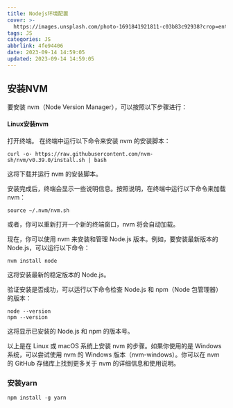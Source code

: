 ```yaml
---
title: Nodejs环境配置
cover: >-
  https://images.unsplash.com/photo-1691841921811-c03b83c92938?crop=entropy&cs=tinysrgb&fit=max&fm=jpg&ixid=MnwxfDB8MXxyYW5kb218MHx8fHx8fHx8MTY5NDY3NTUxNg&ixlib=rb-4.0.3&q=80&w=1080
tags: JS
categories: JS
abbrlink: 4fe94406
date: 2023-09-14 14:59:05
updated: 2023-09-14 14:59:05
---
```


## 安装NVM
要安装 nvm（Node Version Manager），可以按照以下步骤进行：

#### Linux安装nvm
打开终端。
在终端中运行以下命令来安装 nvm 的安装脚本：

```
curl -o- https://raw.githubusercontent.com/nvm-sh/nvm/v0.39.0/install.sh | bash
```
这将下载并运行 nvm 的安装脚本。

安装完成后，终端会显示一些说明信息。按照说明，在终端中运行以下命令来加载 nvm：
```
source ~/.nvm/nvm.sh
```
或者，你可以重新打开一个新的终端窗口，nvm 将会自动加载。

现在，你可以使用 nvm 来安装和管理 Node.js 版本。例如，要安装最新版本的 Node.js，可以运行以下命令：
```
nvm install node
```
这将安装最新的稳定版本的 Node.js。

验证安装是否成功，可以运行以下命令检查 Node.js 和 npm（Node 包管理器）的版本：
```
node --version
npm --version
```
这将显示已安装的 Node.js 和 npm 的版本号。

以上是在 Linux 或 macOS 系统上安装 nvm 的步骤。如果你使用的是 Windows 系统，可以尝试使用 nvm 的 Windows 版本（nvm-windows）。你可以在 nvm 的 GitHub 存储库上找到更多关于 nvm 的详细信息和使用说明。

### 安装yarn

```
npm install -g yarn
```

